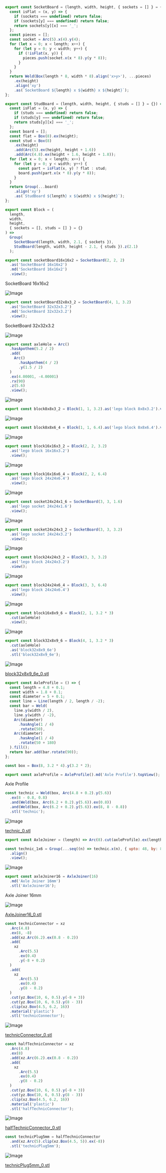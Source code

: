```JavaScript
export const SocketBoard = (length, width, height, { sockets = [] } = {}) => {
  const isFlat = (x, y) => {
    if (sockets === undefined) return false;
    if (sockets[y] === undefined) return false;
    return sockets[y][x] === '_';
  };
  const pieces = [];
  const socket = Arc(5).x(4).y(4);
  for (let x = 0; x < length; x++) {
    for (let y = 0; y < width; y++) {
      if (!isFlat(x, y)) {
        pieces.push(socket.x(x * 8).y(y * 8));
      }
    }
  }
  return Weld(Box(length * 8, width * 8).align('x>y>'), ...pieces)
    .ex(height)
    .align('xy')
    .as(`SocketBoard ${length} x ${width} x ${height}`);
};
```

```JavaScript
export const StudBoard = (length, width, height, { studs = [] } = {}) => {
  const isFlat = (x, y) => {
    if (studs === undefined) return false;
    if (studs[y] === undefined) return false;
    return studs[y][x] === '_';
  };
  const board = [];
  const flat = Box(8).ex(height);
  const stud = Box(8)
    .ex(height)
    .add(Arc(5).ex(height, height + 1.6))
    .add(Arc(4.8).ex(height + 1.6, height + 1.8));
  for (let x = 0; x < length; x++) {
    for (let y = 0; y < width; y++) {
      const part = isFlat(x, y) ? flat : stud;
      board.push(part.x(x * 8).y(y * 8));
    }
  }
  return Group(...board)
    .align('xy')
    .as(`StudBoard ${length} x ${width} x ${height}`);
};
```

```JavaScript
export const Block = (
  length,
  width,
  height,
  { sockets = [], studs = [] } = {}
) =>
  Group(
    SocketBoard(length, width, 2.1, { sockets }),
    StudBoard(length, width, height - 2.1, { studs }).z(2.1)
  );
```

```JavaScript
export const socketBoard16x16x2 = SocketBoard(2, 2, 2)
  .as('SocketBoard 16x16x2')
  .md('SocketBoard 16x16x2')
  .view();
```

SocketBoard 16x16x2

![Image](lego.md.0.png)

```JavaScript
export const socketBoard32x8x3_2 = SocketBoard(4, 1, 3.2)
  .as('SocketBoard 32x32x3.2')
  .md('SocketBoard 32x32x3.2')
  .view();
```

SocketBoard 32x32x3.2

![Image](lego.md.1.png)

```JavaScript
export const axleHole = Arc()
  .hasApothem(5.2 / 2)
  .add(
    Arc()
      .hasApothem(4 / 2)
      .y(1.5 / 2)
  )
  .ex(4.00001, -4.00001)
  .rx(90)
  .z(5.6)
  .view();
```

![Image](lego.md.2.png)

```JavaScript
export const block8x8x3_2 = Block(1, 1, 3.2).as('lego block 8x8x3.2').view();
```

![Image](lego.md.3.png)

```JavaScript
export const block8x8x6_4 = Block(1, 1, 6.4).as('lego block 8x8x6.4').view();
```

![Image](lego.md.4.png)

```JavaScript
export const block16x16x3_2 = Block(2, 2, 3.2)
  .as('lego block 16x16x3.2')
  .view();
```

![Image](lego.md.5.png)

```JavaScript
export const block16x16x6_4 = Block(2, 2, 6.4)
  .as('lego block 24x24x6.4')
  .view();
```

![Image](lego.md.6.png)

```JavaScript
export const socket24x24x1_6 = SocketBoard(3, 3, 1.6)
  .as('lego socket 24x24x1.6')
  .view();
```

![Image](lego.md.7.png)

```JavaScript
export const socket24x24x3_2 = SocketBoard(3, 3, 3.2)
  .as('lego socket 24x24x3.2')
  .view();
```

![Image](lego.md.8.png)

```JavaScript
export const block24x24x3_2 = Block(3, 3, 3.2)
  .as('lego block 24x24x3.2')
  .view();
```

![Image](lego.md.9.png)

```JavaScript
export const block24x24x6_4 = Block(3, 3, 6.4)
  .as('lego block 24x24x6.4')
  .view();
```

![Image](lego.md.10.png)

```JavaScript
export const block16x8x9_6 = Block(2, 1, 3.2 * 3)
  .cut(axleHole)
  .view();
```

![Image](lego.md.11.png)

```JavaScript
export const block32x8x9_6 = Block(4, 1, 3.2 * 3)
  .cut(axleHole)
  .as('block32x8x9_6e')
  .stl('block32x8x9_6e');
```

![Image](lego.md.12.png)

[block32x8x9_6e_0.stl](lego.block32x8x9_6e_0.stl)

```JavaScript
export const AxleProfile = () => {
  const length = 4.8 + 0.1;
  const width = 1.8 + 0.1;
  const diameter = 5 + 0.1;
  const line = Line(length / 2, length / -2);
  const bar = Weld(
    line.y(width / 2),
    line.y(width / -2),
    Arc(diameter)
      .hasAngle(1 / 4)
      .rotate(50),
    Arc(diameter)
      .hasAngle(1 / 4)
      .rotate(50 + 180)
  ).fill();
  return bar.add(bar.rotate(90));
};
```

```JavaScript
const box = Box(8, 3.2 * 4).y(3.2 * 2);
```

```JavaScript
export const axleProfile = AxleProfile().md('Axle Profile').topView();
```

Axle Profile

```JavaScript
const technic = Weld(box, Arc(4.8 + 0.2).y(5.6))
  .ex(8 - 0.8, 0.8)
  .and(Weld(box, Arc(6.2 + 0.2).y(5.6)).ex(0.8))
  .and(Weld(box, Arc(6.2 + 0.2).y(5.6)).ex(8, 8 - 0.8))
  .stl('technic');
```

![Image](lego.md.13.png)

[technic_0.stl](lego.technic_0.stl)

```JavaScript
export const AxleJoiner = (length) => Arc(8).cut(axleProfile).ex(length);
```

```JavaScript
const technic_1x6 = Group(...seq((n) => technic.x(n), { upto: 48, by: 8 }))
  .align()
  .view();
```

![Image](lego.md.14.png)

```JavaScript
export const axleJoiner16 = AxleJoiner(16)
  .md('Axle Joiner 16mm')
  .stl('AxleJoiner16');
```

Axle Joiner 16mm

![Image](lego.md.15.png)

[AxleJoiner16_0.stl](lego.AxleJoiner16_0.stl)

```JavaScript
const technicConnector = xz
  .Arc(4.8)
  .ex(8, -8)
  .add(xz.Arc(6.2).ex(0.8 - 0.2))
  .add(
    xz
      .Arc(5.5)
      .ex(0.4)
      .y(-8 + 0.2)
  )
  .add(
    xz
      .Arc(5.5)
      .ex(0.4)
      .y(8 - 0.2)
  )
  .cut(yz.Box(10, 6, 0.5).y(-8 + 3))
  .cut(yz.Box(10, 6, 0.5).y(8 - 3))
  .clip(xz.Box(4.5, 6.2, 16))
  .material('plastic')
  .stl('technicConnector');
```

![Image](lego.md.16.png)

[technicConnector_0.stl](lego.technicConnector_0.stl)

```JavaScript
const halfTechnicConnector = xz
  .Arc(4.8)
  .ex(8)
  .add(xz.Arc(6.2).ex(0.8 - 0.2))
  .add(
    xz
      .Arc(5.5)
      .ex(0.4)
      .y(8 - 0.2)
  )
  .cut(yz.Box(10, 6, 0.5).y(-8 + 3))
  .cut(yz.Box(10, 6, 0.5).y(8 - 3))
  .clip(xz.Box(4.5, 6.2, 16))
  .material('plastic')
  .stl('halfTechnicConnector');
```

![Image](lego.md.17.png)

[halfTechnicConnector_0.stl](lego.halfTechnicConnector_0.stl)

```JavaScript
const technicPlug5mm = halfTechnicConnector
  .and(xz.Arc(5).clip(xz.Box(4.5, 5)).ex(-8))
  .stl('technicPlug5mm');
```

![Image](lego.md.18.png)

[technicPlug5mm_0.stl](lego.technicPlug5mm_0.stl)
